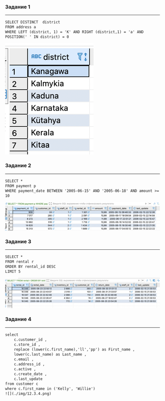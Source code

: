 ### Задание 1
---
```
SELECT DISTINCT  district 
FROM address a 
WHERE LEFT (district, 1) = 'K' AND RIGHT (district,1) = 'a' AND POSITION(' ' IN district) = 0
```
![](./img/12.3.1.png)

### Задание 2
---
```
SELECT *
FROM payment p 
WHERE payment_date BETWEEN '2005-06-15' AND '2005-06-18' AND amount >= 10
```
![](./img/12.3.2.png)

### Задание 3
---
```
SELECT *
FROM rental r 
ORDER BY rental_id DESC 
LIMIT 5
```
![](./img/12.3.3.png)

### Задание 4
---
```
select 
	c.customer_id ,
	c.store_id ,
	replace (lower(c.first_name),'ll','pp') as First_name ,
	lower(c.last_name) as Last_name ,
	c.email ,
	c.address_id ,
	c.active ,
	c.create_date ,
	c.last_update 
from customer c 
where c.first_name in ('Kelly', 'Willie')
![](./img/12.3.4.png)
